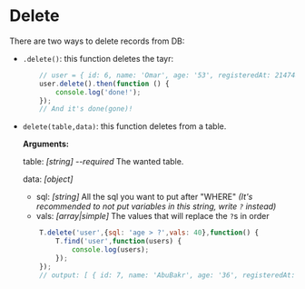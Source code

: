 # Delete
There are two ways to delete records from DB:

- `.delete()`: this function deletes the tayr:

    ```javascript
        // user = { id: 6, name: 'Omar', age: '53', registeredAt: 2147483647 }
        user.delete().then(function () {
            console.log('done!');
        });
        // And it's done(gone)!
    ```
- `delete(table,data)`: this function deletes from a table.

    **Arguments:**

    table: *[string] --required* The wanted table.

    data: *[object]*
    - sql: *[string]* All the sql you want to put after "WHERE" *(It's recommended to not put variables in this string, write `?` instead)*
    - vals: *[array|simple]* The values that will replace the `?`s in order

    ```javascript
        T.delete('user',{sql: 'age > ?',vals: 40},function() {
            T.find('user',function(users) {
                console.log(users);
            });
        });
        // output: [ { id: 7, name: 'AbuBakr', age: '36', registeredAt: null } ]
    ```
